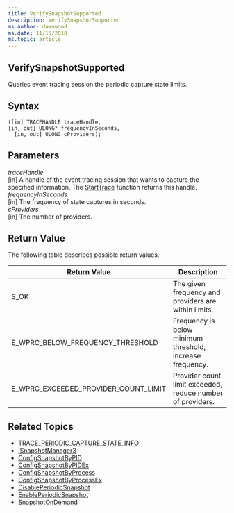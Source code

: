 ```yaml
---
title: VerifySnapshotSupported 
description: VerifySnapshotSupported
ms.author: dawnwood
ms.date: 11/15/2018
ms.topic: article
---
```


## VerifySnapshotSupported

Queries event tracing session the periodic capture state limits. 

## Syntax

```HRESULT VerifySnapshotSupported
([in] TRACEHANDLE traceHandle,
[in, out] ULONG* frequencyInSeconds,
  [in, out] ULONG cProviders);
  ```

## Parameters

*traceHandle* <br/>
[in] A handle of the event tracing session that wants to capture the specified information. The [StartTrace](https://docs.microsoft.com/en-us/windows/desktop/etw/starttrace) function returns this handle. <br/>
*frequencyInSeconds* <br/>
[in] The frequency of state captures in seconds.<br/>
*cProviders* <br/>
[in] The number of providers.<br/>

## Return Value
The following table describes possible return values.

|Return Value	| Description |
|---------------|-------------|
|S_OK	|The given frequency and providers are within limits.|
|E_WPRC_BELOW_FREQUENCY_THRESHOLD	|Frequency is below minimum threshold, increase frequency.|
|E_WPRC_EXCEEDED_PROVIDER_COUNT_LIMIT	|Provider count limit exceeded, reduce number of providers.|


## Related Topics

* [TRACE_PERIODIC_CAPTURE_STATE_INFO](https://docs.microsoft.com/en-us/windows/desktop/ETW/trace-periodic-capture-state-info)
* [ISnapshotManager3](isnapshotmanager3.md)
* [ConfigSnapshotByPID](configsnapshotbypid.md)
* [ConfigSnapshotByPIDEx](configsnapshotbypidex.md)
* [ConfigSnapshotByProcess](configsnapshotbyprocess.md)
* [ConfigSnapshotByProcessEx](configsnapshotbyprocessex.md)
* [DisablePeriodicSnapshot](disableperiodicsnapshot.md)
* [EnablePeriodicSnapshot](enableperiodicsnapshot.md)
* [SnapshotOnDemand](snapshotondemand.md)